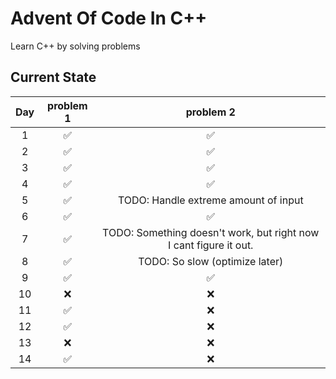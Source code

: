 # Advent Of Code In C++

Learn C++ by solving problems

## Current State
|Day|problem 1|problem 2|
|:---:|:---:|:---:|
|1|✅|✅|
|2|✅|✅|
|3|✅|✅|
|4|✅|✅|
|5|✅|TODO: Handle extreme amount of input|
|6|✅|✅|
|7|✅|TODO: Something doesn't work, but right now I cant figure it out.|
|8|✅|TODO: So slow (optimize later)|
|9|✅|✅|
|10|❌|❌|
|11|✅|❌|
|12|✅|❌|
|13|❌|❌|
|14|✅|❌|